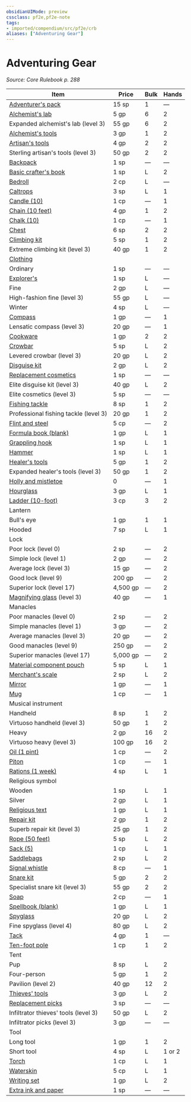 ```yaml
---
obsidianUIMode: preview
cssclass: pf2e,pf2e-note
tags:
- imported/compendium/src/pf2e/crb
aliases: ["Adventuring Gear"]
---
```

# Adventuring Gear  
*Source: Core Rulebook p. 288*  

| Item | Price | Bulk | Hands |
|------|-------|------|-------|
| [Adventurer's pack](../../compendium/equipment/items/adventurers-pack.md) | 15 sp | 1 | — |
| [Alchemist's lab](../../compendium/equipment/items/alchemists-lab.md) | 5 gp | 6 | 2 |
| Expanded alchemist's lab (level 3) | 55 gp | 6 | 2 |
| [Alchemist's tools](../../compendium/equipment/items/alchemists-tools.md) | 3 gp | 1 | 2 |
| [Artisan's tools](../../compendium/equipment/items/artisans-tools.md) | 4 gp | 2 | 2 |
| Sterling artisan's tools (level 3) | 50 gp | 2 | 2 |
| [Backpack](../../compendium/equipment/items/backpack.md) | 1 sp | — | — |
| [Basic crafter's book](../../compendium/equipment/items/basic-crafters-book.md) | 1 sp | L | 2 |
| [Bedroll](../../compendium/equipment/items/bedroll.md) | 2 cp | L | — |
| [Caltrops](../../compendium/equipment/items/caltrops.md) | 3 sp | L | 1 |
| [Candle (10)](../../compendium/equipment/items/candle-10.md) | 1 cp | — | 1 |
| [Chain (10 feet)](../../compendium/equipment/items/chain-10-feet.md) | 4 gp | 1 | 2 |
| [Chalk (10)](../../compendium/equipment/items/chalk-10.md) | 1 cp | — | 1 |
| [Chest](../../compendium/equipment/items/chest.md) | 6 sp | 2 | 2 |
| [Climbing kit](../../compendium/equipment/items/climbing-kit.md) | 5 sp | 1 | 2 |
| Extreme climbing kit (level 3) | 40 gp | 1 | 2 |
| [Clothing](../../compendium/equipment/items/clothing.md) |  |  |  |
| Ordinary | 1 sp | — | — |
| [Explorer's](../../compendium/equipment/items/explorers-clothing.md) | 1 sp | L | — |
| Fine | 2 gp | L | — |
| High-fashion fine (level 3) | 55 gp | L | — |
| Winter | 4 sp | L | — |
| [Compass](../../compendium/equipment/items/compass.md) | 1 gp | — | 1 |
| Lensatic compass (level 3) | 20 gp | — | 1 |
| [Cookware](../../compendium/equipment/items/cookware.md) | 1 gp | 2 | 2 |
| [Crowbar](../../compendium/equipment/items/crowbar.md) | 5 sp | L | 2 |
| Levered crowbar (level 3) | 20 gp | L | 2 |
| [Disguise kit](../../compendium/equipment/items/disguise-kit.md) | 2 gp | L | 2 |
| [Replacement cosmetics](../../compendium/equipment/items/replacement-cosmetics.md) | 1 sp | — | — |
| Elite disguise kit (level 3) | 40 gp | L | 2 |
| Elite cosmetics (level 3) | 5 sp | — | — |
| [Fishing tackle](../../compendium/equipment/items/fishing-tackle.md) | 8 sp | 1 | 2 |
| Professional fishing tackle (level 3) | 20 gp | 1 | 2 |
| [Flint and steel](../../compendium/equipment/items/flint-and-steel.md) | 5 cp | — | 2 |
| [Formula book (blank)](../../compendium/equipment/items/formula-book-blank.md) | 1 gp | L | 1 |
| [Grappling hook](../../compendium/equipment/items/grappling-hook.md) | 1 sp | L | 1 |
| [Hammer](../../compendium/equipment/items/hammer.md) | 1 sp | L | 1 |
| [Healer's tools](../../compendium/equipment/items/healers-tools.md) | 5 gp | 1 | 2 |
| Expanded healer's tools (level 3) | 50 gp | 1 | 2 |
| [Holly and mistletoe](../../compendium/equipment/items/holly-and-mistletoe.md) | 0 | — | 1 |
| [Hourglass](../../compendium/equipment/items/hourglass.md) | 3 gp | L | 1 |
| [Ladder (10-foot)](../../compendium/equipment/items/ladder-10-foot.md) | 3 cp | 3 | 2 |
| Lantern |  |  |  |
| Bull's eye | 1 gp | 1 | 1 |
| Hooded | 7 sp | L | 1 |
| Lock |  |  |  |
| Poor lock (level 0) | 2 sp | — | 2 |
| Simple lock (level 1) | 2 gp | — | 2 |
| Average lock (level 3) | 15 gp | — | 2 |
| Good lock (level 9) | 200 gp | — | 2 |
| Superior lock (level 17) | 4,500 gp | — | 2 |
| [Magnifying glass](../../compendium/equipment/items/magnifying-glass.md) (level 3) | 40 gp | — | 1 |
| Manacles |  |  |  |
| Poor manacles (level 0) | 2 sp | — | 2 |
| Simple manacles (level 1) | 3 gp | — | 2 |
| Average manacles (level 3) | 20 gp | — | 2 |
| Good manacles (level 9) | 250 gp | — | 2 |
| Superior manacles (level 17) | 5,000 gp | — | 2 |
| [Material component pouch](../../compendium/equipment/items/material-component-pouch.md) | 5 sp | L | 1 |
| [Merchant's scale](../../compendium/equipment/items/merchants-scale.md) | 2 sp | L | 2 |
| [Mirror](../../compendium/equipment/items/mirror.md) | 1 gp | — | 1 |
| [Mug](../../compendium/equipment/items/mug.md) | 1 cp | — | 1 |
| Musical instrument |  |  |  |
| Handheld | 8 sp | 1 | 2 |
| Virtuoso handheld (level 3) | 50 gp | 1 | 2 |
| Heavy | 2 gp | 16 | 2 |
| Virtuoso heavy (level 3) | 100 gp | 16 | 2 |
| [Oil (1 pint)](../../compendium/equipment/items/oil-1-pint.md) | 1 cp | — | 2 |
| [Piton](../../compendium/equipment/items/piton.md) | 1 cp | — | 1 |
| [Rations (1 week)](../../compendium/equipment/items/rations-1-week.md) | 4 sp | L | 1 |
| Religious symbol |  |  |  |
| Wooden | 1 sp | L | 1 |
| Silver | 2 gp | L | 1 |
| [Religious text](../../compendium/equipment/items/religious-text.md) | 1 gp | L | 1 |
| [Repair kit](../../compendium/equipment/items/repair-kit.md) | 2 gp | 1 | 2 |
| Superb repair kit (level 3) | 25 gp | 1 | 2 |
| [Rope (50 feet)](../../compendium/equipment/items/rope-50-feet.md) | 5 sp | L | 2 |
| [Sack (5)](../../compendium/equipment/items/sack-5.md) | 1 cp | L | 1 |
| [Saddlebags](../../compendium/equipment/items/saddlebags.md) | 2 sp | L | 2 |
| [Signal whistle](../../compendium/equipment/items/signal-whistle.md) | 8 cp | — | 1 |
| [Snare kit](../../compendium/equipment/items/snare-kit.md) | 5 gp | 2 | 2 |
| Specialist snare kit (level 3) | 55 gp | 2 | 2 |
| [Soap](../../compendium/equipment/items/soap.md) | 2 cp | — | 1 |
| [Spellbook (blank)](../../compendium/equipment/items/spellbook-blank.md) | 1 gp | L | 1 |
| [Spyglass](../../compendium/equipment/items/spyglass.md) | 20 gp | L | 2 |
| Fine spyglass (level 4) | 80 gp | L | 2 |
| [Tack](../../compendium/equipment/items/tack.md) | 4 gp | 1 | — |
| [Ten-foot pole](../../compendium/equipment/items/ten-foot-pole.md) | 1 cp | 1 | 2 |
| Tent |  |  |  |
| Pup | 8 sp | L | 2 |
| Four-person | 5 gp | 1 | 2 |
| Pavilion (level 2) | 40 gp | 12 | 2 |
| [Thieves' tools](../../compendium/equipment/items/thieves-tools.md) | 3 gp | L | 2 |
| [Replacement picks](../../compendium/equipment/items/replacement-picks.md) | 3 sp | — | — |
| Infiltrator thieves' tools (level 3) | 50 gp | L | 2 |
| Infiltrator picks (level 3) | 3 gp | — | — |
| Tool |  |  |  |
| Long tool | 1 gp | 1 | 2 |
| Short tool | 4 sp | L | 1 or 2 |
| [Torch](../../compendium/equipment/items/torch.md) | 1 cp | L | 1 |
| [Waterskin](../../compendium/equipment/items/waterskin.md) | 5 cp | L | 1 |
| [Writing set](../../compendium/equipment/items/writing-set.md) | 1 gp | L | 2 |
| [Extra ink and paper](../../compendium/equipment/items/extra-ink-and-paper.md) | 1 sp | — | — |